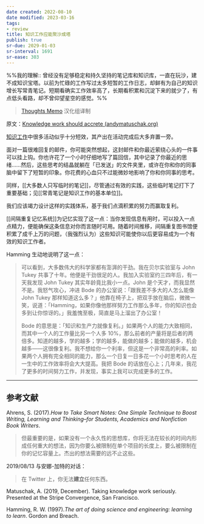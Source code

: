```yaml
---
date created: 2022-08-10
date modified: 2023-03-16
tags:
- review
title: 知识工作应能聚沙成塔
publish: true
sr-due: 2029-01-03
sr-interval: 1691
sr-ease: 303
---
```

%%我的理解:: 曾经没有足够稳定和持久坚持的笔记库和知识库，一直在玩沙，建不成知识宝塔。以前为忙碌的工作写过太多短暂的工作日志，却鲜有为自己的知识增长写常青笔记。短期看确实工作效率高了，长期看积累和沉淀下来的就少了，有点低头看路，却不曾仰望星空的感觉。%%

> [Thoughts Memo](https://paratranz.cn/projects/3131) 汉化组译制

原文：[Knowledge work should accrete (andymatuschak.org)](https://notes.andymatuschak.org/z6UDDkom8Aifg6mLdjT1sPtbMBweCmpyTwmJT)

[知识工作](https://notes.andymatuschak.org/z2eKzbL5nwQrm8Zr26rtaLHXyKHREr3tm5HbY)中很多活动似乎十分短效，其产出在活动完成后大多弃置一旁。

面对一篇很难回复的邮件，你可能突然想起，这封邮件和你最近萦绕心头的一件事可以挂上钩。你也许花了一个小时仔细地写了篇回信，其中记录了你最近的思绪……然后，这些思考的结晶就躺在「已发送」的文件夹里，或许在你和你的同事脑中留下了短暂的印象。你花费的心血只不过能微妙地影响了你和你同事的思考。

同样，[[大多数人只写临时的笔记]]，尽管通过有效的实践，这些临时笔记打下了重要基础；见[[常青笔记是知识工作的基本单位]]。

我们应该竭力设计这样的实践体系，基于我们点滴积累的努力而赢取复利。

[[间隔重复记忆系统]]为记忆实现了这一点：当你发现信息有用时，可以投入一点点精力，便能确保这条信息对你而言随时可用。随着时间推移，间隔重复图书馆便积累了成千上万的问题，（我强烈认为）这些知识可能使你以后更容易成为一个有效的知识工作者。

Hamming 生动地说明了这一点：

> 可以看到，大多数伟大的科学家都有澎湃的干劲。我在贝尔实验室与 John Tukey 共事了十年。他便是干劲很足的人。我加入实验室约三四年后，有一天我发现 John Tukey 其实年龄竟比我小一点。John 是个天才，而我显然不是。我怒气攻心，冲进 Bode 的办公室说：「跟我差不多大的人怎么能像 John Tukey 那样知道这么多？」他靠在椅子上，把双手放在脑后，微微一笑，说道：「Hamming，如果你像他那样努力工作那么多年，你的知识也会多到让你惊讶的。」我羞愧至极，简直是马上溜出了办公室！
>
> Bode 的意思是：「知识和生产力就像复利。」如果两个人的能力大致相同，而其中一个人的工作量比另一个人多 10%，那么前者的产量将是后者的两倍多。知道的越多，学的越多；学的越多，能做的越多；能做的越多，机会越多——这很像复利。我不想给你一个利率，但这是一个非常高的利率。如果两个人拥有完全相同的能力，那么一个日复一日多花一个小时思考的人在一生中的工作效率将会大大提高。我把 Bode 的话放在心上；几年来，我花了更多的时间努力工作，并发现，事实上我可以完成更多的工作。

___

## 参考文献

Ahrens, S. (2017).*How to Take Smart Notes: One Simple Technique to Boost Writing, Learning and Thinking–for Students, Academics and Nonfiction Book Writers*.

> 但最重要的是，如果没有一个永久性的思想库，你将无法在较长的时间内形成任何重大的想法，因为你要么被限制在单个项目的长度上，要么被限制在你的记忆容量上。杰出的想法需要的远不止这些。

2019/08/13 与安娜-加特的对话：

> 在 Twitter 上，你无法**建立**任何东西。

Matuschak, A. (2019, December). Taking knowledge work seriously. Presented at the Stripe Convergence, San Francisco.

Hamming, R. W. (1997).*The art of doing science and engineering: learning to learn*. Gordon and Breach.